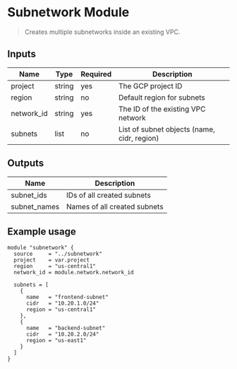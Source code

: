 # Subnetwork Module

> Creates multiple subnetworks inside an existing VPC.

## Inputs

| Name       | Type   | Required | Description                                      |
|------------|--------|----------|--------------------------------------------------|
| project    | string | yes      | The GCP project ID                               |
| region     | string | no       | Default region for subnets                       |
| network_id | string | yes      | The ID of the existing VPC network               |
| subnets    | list   | no       | List of subnet objects (name, cidr, region)      |

## Outputs

| Name         | Description                   |
|--------------|-------------------------------|
| subnet_ids   | IDs of all created subnets    |
| subnet_names | Names of all created subnets  |

## Example usage

```hcl
module "subnetwork" {
  source     = "../subnetwork"
  project    = var.project
  region     = "us-central1"
  network_id = module.network.network_id

  subnets = [
    {
      name   = "frontend-subnet"
      cidr   = "10.20.1.0/24"
      region = "us-central1"
    },
    {
      name   = "backend-subnet"
      cidr   = "10.20.2.0/24"
      region = "us-east1"
    }
  ]
}